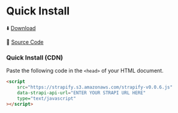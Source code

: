 # Quick Install

⬇️ [Download](https://strapify.s3.amazonaws.com/strapify-v0.0.6.js)

📂 [Source Code](https://github.com/strapify-dev/Strapify-v1.0.6.js)

### Quick Install (CDN)

Paste the following code in the ```<head>``` of your HTML document.

```html
<script
	src="https://strapify.s3.amazonaws.com/strapify-v0.0.6.js"
	data-strapi-api-url="ENTER YOUR STRAPI URL HERE"
	type="text/javascript"
></script>
```